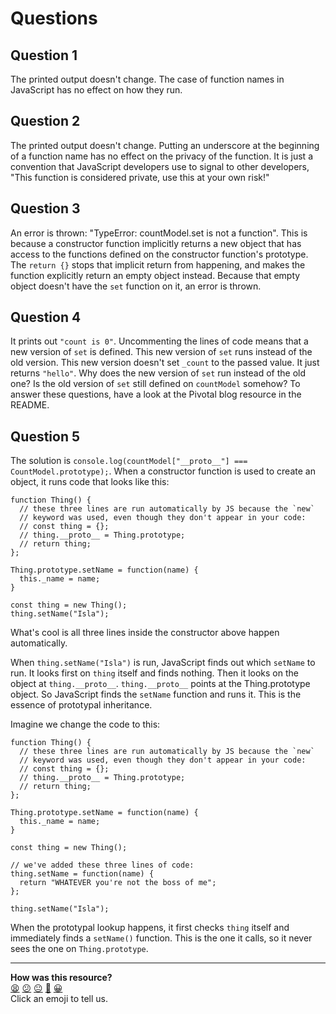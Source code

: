 # Questions

## Question 1

The printed output doesn't change.  The case of function names in JavaScript has no effect on how they run.

## Question 2

The printed output doesn't change.  Putting an underscore at the beginning of a function name has no effect on the privacy of the function.  It is just a convention that JavaScript developers use to signal to other developers, "This function is considered private, use this at your own risk!"

## Question 3

An error is thrown: "TypeError: countModel.set is not a function".  This is because a constructor function implicitly returns a new object that has access to the functions defined on the constructor function's prototype.  The `return {}` stops that implicit return from happening, and makes the function explicitly return an empty object instead.  Because that empty object doesn't have the `set` function on it, an error is thrown.

## Question 4

It prints out `"count is 0"`.  Uncommenting the lines of code means that a new version of `set` is defined.  This new version of `set` runs instead of the old version.  This new version doesn't set `_count` to the passed value.  It just returns `"hello"`.  Why does the new version of `set` run instead of the old one? Is the old version of `set` still defined on `countModel` somehow? To answer these questions, have a look at the Pivotal blog resource in the README.

## Question 5

The solution is `console.log(countModel["__proto__"] === CountModel.prototype);`.  When a constructor function is used to create an object, it runs code that looks like this:

```
function Thing() {
  // these three lines are run automatically by JS because the `new`
  // keyword was used, even though they don't appear in your code:
  // const thing = {};
  // thing.__proto__ = Thing.prototype;
  // return thing;
};

Thing.prototype.setName = function(name) {
  this._name = name;
}

const thing = new Thing();
thing.setName("Isla");
```

What's cool is all three lines inside the constructor above happen automatically.

When `thing.setName("Isla")` is run, JavaScript finds out which `setName` to run.  It looks first on `thing` itself and finds nothing.  Then it looks on the object at `thing.__proto__`.  `thing.__proto__` points at the Thing.prototype object.  So JavaScript finds the `setName` function and runs it.  This is the essence of prototypal inheritance.

Imagine we change the code to this:

```
function Thing() {
  // these three lines are run automatically by JS because the `new`
  // keyword was used, even though they don't appear in your code:
  // const thing = {};
  // thing.__proto__ = Thing.prototype;
  // return thing;
};

Thing.prototype.setName = function(name) {
  this._name = name;
}

const thing = new Thing();

// we've added these three lines of code:
thing.setName = function(name) {
  return "WHATEVER you're not the boss of me";
};

thing.setName("Isla");
```

When the prototypal lookup happens, it first checks `thing` itself and immediately finds a `setName()` function.  This is the one it calls, so it never sees the one on `Thing.prototype`.

<!-- BEGIN GENERATED SECTION DO NOT EDIT -->

---

**How was this resource?**  
[😫](https://airtable.com/shrUJ3t7KLMqVRFKR?prefill_Repository=skills-workshops&prefill_File=week-5/encapsulation_with_constructor_and_prototype_pattern/exemplar_dont_read_until_after_workshop/questions.md&prefill_Sentiment=😫) [😕](https://airtable.com/shrUJ3t7KLMqVRFKR?prefill_Repository=skills-workshops&prefill_File=week-5/encapsulation_with_constructor_and_prototype_pattern/exemplar_dont_read_until_after_workshop/questions.md&prefill_Sentiment=😕) [😐](https://airtable.com/shrUJ3t7KLMqVRFKR?prefill_Repository=skills-workshops&prefill_File=week-5/encapsulation_with_constructor_and_prototype_pattern/exemplar_dont_read_until_after_workshop/questions.md&prefill_Sentiment=😐) [🙂](https://airtable.com/shrUJ3t7KLMqVRFKR?prefill_Repository=skills-workshops&prefill_File=week-5/encapsulation_with_constructor_and_prototype_pattern/exemplar_dont_read_until_after_workshop/questions.md&prefill_Sentiment=🙂) [😀](https://airtable.com/shrUJ3t7KLMqVRFKR?prefill_Repository=skills-workshops&prefill_File=week-5/encapsulation_with_constructor_and_prototype_pattern/exemplar_dont_read_until_after_workshop/questions.md&prefill_Sentiment=😀)  
Click an emoji to tell us.

<!-- END GENERATED SECTION DO NOT EDIT -->
